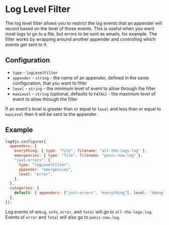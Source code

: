 # Log Level Filter

The log level filter allows you to restrict the log events that an appender will record based on the level of those events. This is useful when you want most logs to go to a file, but errors to be sent as emails, for example. The filter works by wrapping around another appender and controlling which events get sent to it.

## Configuration

- `type` - `logLevelFilter`
- `appender` - `string` - the name of an appender, defined in the same configuration, that you want to filter
- `level` - `string` - the minimum level of event to allow through the filter
- `maxLevel` - `string` (optional, defaults to `FATAL`) - the maximum level of event to allow through the filter

If an event's level is greater than or equal to `level` and less than or equal to `maxLevel` then it will be sent to the appender.

## Example

```javascript
log4js.configure({
  appenders: {
    everything: { type: "file", filename: "all-the-logs.log" },
    emergencies: { type: "file", filename: "panic-now.log" },
    "just-errors": {
      type: "logLevelFilter",
      appender: "emergencies",
      level: "error",
    },
  },
  categories: {
    default: { appenders: ["just-errors", "everything"], level: "debug" },
  },
});
```

Log events of `debug`, `info`, `error`, and `fatal` will go to `all-the-logs.log`. Events of `error` and `fatal` will also go to `panic-now.log`.
